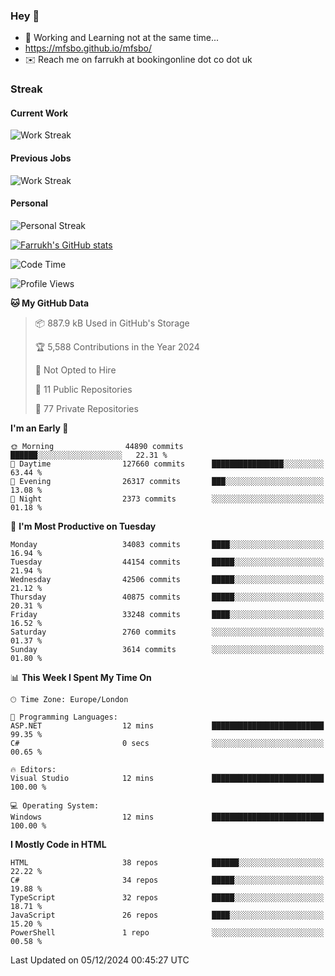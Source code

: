 ### Hey 👋

- 🏃 Working and Learning not at the same time...
- https://mfsbo.github.io/mfsbo/
- ✉️ Reach me on farrukh at bookingonline dot co dot uk

### Streak
#### Current Work
![Work Streak](https://streak-stats.demolab.com/?user=mfsbo)
#### Previous Jobs
![Work Streak](https://streak-stats.demolab.com/?user=farrukhcw)
#### Personal
![Personal Streak](https://streak-stats.demolab.com/?user=farrukhsubhani)

[![Farrukh's GitHub stats](https://github-readme-stats.vercel.app/api?username=mfsbo&hide=stars&count_private=true)](https://github.com/mfsbo/)

<!--START_SECTION:waka-->
![Code Time](http://img.shields.io/badge/Code%20Time-888%20hrs%203%20mins-blue)

![Profile Views](http://img.shields.io/badge/Profile%20Views-0-blue)

**🐱 My GitHub Data** 

> 📦 887.9 kB Used in GitHub's Storage 
 > 
> 🏆 5,588 Contributions in the Year 2024
 > 
> 🚫 Not Opted to Hire
 > 
> 📜 11 Public Repositories 
 > 
> 🔑 77 Private Repositories 
 > 
**I'm an Early 🐤** 

```text
🌞 Morning                44890 commits       ██████░░░░░░░░░░░░░░░░░░░   22.31 % 
🌆 Daytime                127660 commits      ████████████████░░░░░░░░░   63.44 % 
🌃 Evening                26317 commits       ███░░░░░░░░░░░░░░░░░░░░░░   13.08 % 
🌙 Night                  2373 commits        ░░░░░░░░░░░░░░░░░░░░░░░░░   01.18 % 
```
📅 **I'm Most Productive on Tuesday** 

```text
Monday                   34083 commits       ████░░░░░░░░░░░░░░░░░░░░░   16.94 % 
Tuesday                  44154 commits       █████░░░░░░░░░░░░░░░░░░░░   21.94 % 
Wednesday                42506 commits       █████░░░░░░░░░░░░░░░░░░░░   21.12 % 
Thursday                 40875 commits       █████░░░░░░░░░░░░░░░░░░░░   20.31 % 
Friday                   33248 commits       ████░░░░░░░░░░░░░░░░░░░░░   16.52 % 
Saturday                 2760 commits        ░░░░░░░░░░░░░░░░░░░░░░░░░   01.37 % 
Sunday                   3614 commits        ░░░░░░░░░░░░░░░░░░░░░░░░░   01.80 % 
```


📊 **This Week I Spent My Time On** 

```text
🕑︎ Time Zone: Europe/London

💬 Programming Languages: 
ASP.NET                  12 mins             █████████████████████████   99.35 % 
C#                       0 secs              ░░░░░░░░░░░░░░░░░░░░░░░░░   00.65 % 

🔥 Editors: 
Visual Studio            12 mins             █████████████████████████   100.00 % 

💻 Operating System: 
Windows                  12 mins             █████████████████████████   100.00 % 
```

**I Mostly Code in HTML** 

```text
HTML                     38 repos            ██████░░░░░░░░░░░░░░░░░░░   22.22 % 
C#                       34 repos            █████░░░░░░░░░░░░░░░░░░░░   19.88 % 
TypeScript               32 repos            █████░░░░░░░░░░░░░░░░░░░░   18.71 % 
JavaScript               26 repos            ████░░░░░░░░░░░░░░░░░░░░░   15.20 % 
PowerShell               1 repo              ░░░░░░░░░░░░░░░░░░░░░░░░░   00.58 % 
```




 Last Updated on 05/12/2024 00:45:27 UTC
<!--END_SECTION:waka-->
<!--
**mfsbo/mfsbo** is a ✨ _special_ ✨ repository because its `README.md` (this file) appears on your GitHub profile.

Here are some ideas to get you started:

- 🔭 I’m currently working on ...
- 🌱 I’m currently learning ...
- 👯 I’m looking to collaborate on ...
- 🤔 I’m looking for help with ...
- 💬 Ask me about ...
- 📫 How to reach me: ...
- 😄 Pronouns: ...
- ⚡ Fun fact: ...
-->
